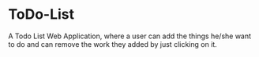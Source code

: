# ToDo-List
A Todo List Web Application, where a user can add the things he/she want to do and can remove the work they added by just clicking on it.
